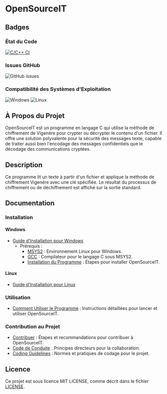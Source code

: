 # OpenSourceIT

## Badges

### État du Code
[![C/C++ CI](https://github.com/Lucass307/OpenSourceIT/actions/workflows/c.yml/badge.svg)](https://github.com/Lucass307/OpenSourceIT/actions/workflows/c.yml)

### Issues GitHub
![GitHub issues](https://img.shields.io/github/issues/Lucass307/OpenSourceIT)

### Compatibilité des Systèmes d'Exploitation
![Windows](https://img.shields.io/badge/Windows-Supported-brightgreen)
![Linux](https://img.shields.io/badge/Linux-Supported-brightgreen)

## À Propos du Projet

OpenSourceIT est un programme en langage C qui utilise la méthode de chiffrement de Vigenère pour crypter ou décrypter le contenu d'un fichier. Il offre une solution polyvalente pour la sécurité des messages texte, capable de traiter aussi bien l'encodage des messages confidentiels que le décodage des communications cryptées.

## Description

Ce programme lit un texte à partir d'un fichier et applique la méthode de chiffrement Vigenère avec une clé spécifiée. Le résultat du processus de chiffrement ou de déchiffrement est affiché sur la sortie standard.

## Documentation

### Installation

#### Windows
- [Guide d'Installation pour Windows](https://lien-ici)
  - Prérequis :
    - [MSYS2](https://lien-ici#tag) : Environnement Linux pour Windows.
    - [GCC](https://lien-ici#tag) : Compilateur pour le langage C sous MSYS2.
    - [Installation du Programme](https://lien-ici#tag) : Étapes pour installer OpenSourceIT.

#### Linux
- [Guide d'Installation pour Linux](https://lien-ici)

### Utilisation
- [Comment Utiliser le Programme](docs/coding.md) : Instructions détaillées pour lancer et utiliser OpenSourceIT.

### Contribution au Projet
- [Contribuer](https://lien-ici) : Étapes et recommandations pour contribuer à OpenSourceIT.
- [Code de Conduite](./CODE_OF_CONDUCT.md) : Principes directeurs pour la collaboration.
- [Coding Guidelines](./docs/coding.md) : Normes et pratiques de codage pour le projet.

## Licence
Ce projet est sous licence MIT LICENSE, comme décrit dans le fichier [LICENSE](./LICENSE).
